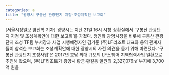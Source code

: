 ```yaml
---
categories: a
title: "광양시 구봉산 관광단지 지정·조성계획안 보고회"
---
```

[서울시정일보 염진학 기자] 광양시는 지난 21일 16시 시청 상황실에서 ‘구봉산 관광단지 지정 및 조성계획안에 대한 보고회’를 가졌다. 정인화 광양시장을 비롯해 구봉산 관광단지 조성 TF팀 부서장과 사업 시행예정자인 김기준 (주)LF리조트 대표와 용역 관계자들이 참석한 보고회는 조성계획안에 대한 광양시의 사전 의견을 듣기 위해 마련됐다. ‘구봉산 관광단지 조성사업’은 2017년 호남 최대 규모의 LF스퀘어 지역협력사업 일환으로 추진해 왔으며, (주)LF리조트가 광양시 황금·황길동 일원의 2,327,076㎡ 부지에 3,700억 원을